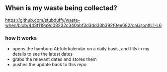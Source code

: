 ## When is my waste being collected?
  https://github.com/stubduffy/waste-when/blob/443f119a9d08232c340abf3d3dd33b392f0ee682/cal.json#L1-L6
  
  ### how it works
  - opens the hamburg Abfuhrkalendar on a daily basis, and fills in my details to see the latest dates
  - grabs the relevant dates and stores them
  - pushes the update back to this repo
  
